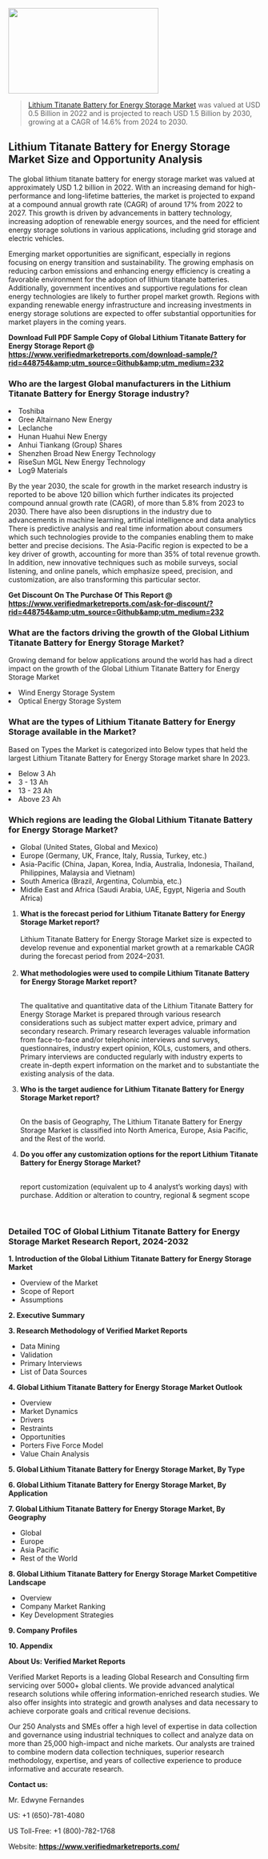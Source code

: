
<img src="https://ffe5etoiles.com/wp-content/uploads/2024/12/MST1-300x171.png" alt="" width="300" height="171" class="alignnone size-medium wp-image-20088" /><blockquote><p><p><a href="https://www.verifiedmarketreports.com/download-sample/?rid=448754&utm_source=Github&utm_medium=232" target="_blank">Lithium Titanate Battery for Energy Storage Market</a> was valued at USD 0.5 Billion in 2022 and is projected to reach USD 1.5 Billion by 2030, growing at a CAGR of 14.6% from 2024 to 2030.</p></blockquote><p><h2>Lithium Titanate Battery for Energy Storage Market Size and Opportunity Analysis</h2><p>The global lithium titanate battery for energy storage market was valued at approximately USD 1.2 billion in 2022. With an increasing demand for high-performance and long-lifetime batteries, the market is projected to expand at a compound annual growth rate (CAGR) of around 17% from 2022 to 2027. This growth is driven by advancements in battery technology, increasing adoption of renewable energy sources, and the need for efficient energy storage solutions in various applications, including grid storage and electric vehicles.</p><p>Emerging market opportunities are significant, especially in regions focusing on energy transition and sustainability. The growing emphasis on reducing carbon emissions and enhancing energy efficiency is creating a favorable environment for the adoption of lithium titanate batteries. Additionally, government incentives and supportive regulations for clean energy technologies are likely to further propel market growth. Regions with expanding renewable energy infrastructure and increasing investments in energy storage solutions are expected to offer substantial opportunities for market players in the coming years.</p></p><p class=""><strong>Download Full PDF Sample Copy of Global Lithium Titanate Battery for Energy Storage Report @ <a href="https://www.verifiedmarketreports.com/download-sample/?rid=448754&amp;utm_source=Github&amp;utm_medium=232" target="_blank">https://www.verifiedmarketreports.com/download-sample/?rid=448754&amp;utm_source=Github&amp;utm_medium=232</a></strong></p><h3 id="" class="">Who are the largest Global manufacturers in the Lithium Titanate Battery for Energy Storage industry?</h3><p><li>Toshiba</li><li> Gree Altairnano New Energy</li><li> Leclanche</li><li> Hunan Huahui New Energy</li><li> Anhui Tiankang (Group) Shares</li><li> Shenzhen Broad New Energy Technology</li><li> RiseSun MGL New Energy Technology</li><li> Log9 Materials</li></p><div class=""><div class="" dir="" data-message-author-role="" data-message-id="" data-message-model-slug=""><div class=""><div class=""><div class=""><div class="" dir="" data-message-author-role="" data-message-id="" data-message-model-slug=""><div class=""><div class=""><p>By the year 2030, the scale for growth in the market research industry is reported to be above 120 billion which further indicates its projected compound annual growth rate (CAGR), of more than 5.8% from 2023 to 2030. There have also been disruptions in the industry due to advancements in machine learning, artificial intelligence and data analytics There is predictive analysis and real time information about consumers which such technologies provide to the companies enabling them to make better and precise decisions. The Asia-Pacific region is expected to be a key driver of growth, accounting for more than 35% of total revenue growth. In addition, new innovative techniques such as mobile surveys, social listening, and online panels, which emphasize speed, precision, and customization, are also transforming this particular sector.</p><p><strong>Get Discount On The Purchase Of This Report @&nbsp; <a href="https://www.verifiedmarketreports.com/ask-for-discount/?rid=448754&amp;utm_source=Github&amp;utm_medium=232" target="_blank">https://www.verifiedmarketreports.com/ask-for-discount/?rid=448754&amp;utm_source=Github&amp;utm_medium=232</a></strong></p></div></div></div></div></div></div></div></div><h3 id="" class="">What are the factors driving the growth of the Global Lithium Titanate Battery for Energy Storage Market?</h3><p id="" class="">Growing demand for below applications around the world has had a direct impact on the growth of the Global Lithium Titanate Battery for Energy Storage Market</p><p id="" class=""><li>Wind Energy Storage System</li><li> Optical Energy Storage System</li></p><h3 id="" class="">What are the types of Lithium Titanate Battery for Energy Storage available in the Market?</h3><p id="" class="">Based on Types the Market is categorized into Below types that held the largest Lithium Titanate Battery for Energy Storage market share In 2023.</p><p id="" class=""><li>Below 3 Ah</li><li> 3 - 13 Ah</li><li> 13 - 23 Ah</li><li> Above 23 Ah</li></p><h3 id="" class="">Which regions are leading the Global Lithium Titanate Battery for Energy Storage Market?</h3><ul><li>Global (United States, Global and Mexico)</li><li>Europe (Germany, UK, France, Italy, Russia, Turkey, etc.)</li><li>Asia-Pacific (China, Japan, Korea, India, Australia, Indonesia, Thailand, Philippines, Malaysia and Vietnam)</li><li>South America (Brazil, Argentina, Columbia, etc.)</li><li>Middle East and Africa (Saudi Arabia, UAE, Egypt, Nigeria and South Africa)</li></ul><p><ol><li><strong>What is the forecast period for Lithium Titanate Battery for Energy Storage Market report?<br /></strong><br /><span data-sheets-root="1" data-sheets-value="{&quot;1&quot;:2,&quot;2&quot;:&quot;XXXX size is expected to develop revenue and exponential market growth at a remarkable CAGR during the forecast period from 2024&ndash;2030.&quot;}" data-sheets-userformat="{&quot;2&quot;:12674,&quot;4&quot;:{&quot;1&quot;:2,&quot;2&quot;:16776960},&quot;10&quot;:2,&quot;11&quot;:0,&quot;15&quot;:&quot;Arial&quot;,&quot;16&quot;:12}">Lithium Titanate Battery for Energy Storage Market size is expected to develop revenue and exponential market growth at a remarkable CAGR during the forecast period from 2024&ndash;2031.</span><br /><br /></li><li><strong>What methodologies were used to compile Lithium Titanate Battery for Energy Storage Market report?<br /><br /></strong><p>The qualitative and quantitative data of the&nbsp;Lithium Titanate Battery for Energy Storage Market is prepared through various research considerations such as subject matter expert advice, primary and secondary research. Primary research leverages valuable information from face-to-face and/or telephonic interviews and surveys, questionnaires, industry expert opinion, KOLs, customers, and others. Primary interviews are conducted regularly with industry experts to create in-depth expert information on the market and to substantiate the existing analysis of the data.&nbsp;</p></li><li><strong>Who is the target audience for Lithium Titanate Battery for Energy Storage Market report?<br /><br /></strong><p>On the basis of Geography, The&nbsp;Lithium Titanate Battery for Energy Storage Market is classified into North America, Europe, Asia Pacific, and the Rest of the world.</p></li><li><strong>Do you offer any customization options for the report Lithium Titanate Battery for Energy Storage Market?<br /><br /></strong><p>report customization (equivalent up to 4 analyst&rsquo;s working days) with purchase. Addition or alteration to country, regional &amp; segment scope</p><p>&nbsp;</p></li></ol></p><h3 id="" class="">Detailed TOC of Global Lithium Titanate Battery for Energy Storage Market Research Report, 2024-2032</h3><p id="" class=""><strong>1. Introduction of the Global Lithium Titanate Battery for Energy Storage Market</strong></p><ul><li>Overview of the Market</li><li>Scope of Report</li><li>Assumptions</li></ul><p id="" class=""><strong>2. Executive Summary</strong></p><p id="" class=""><strong>3. Research Methodology of&nbsp;Verified Market Reports</strong></p><ul><li>Data Mining</li><li>Validation</li><li>Primary Interviews</li><li>List of Data Sources</li></ul><p id="" class=""><strong>4. Global Lithium Titanate Battery for Energy Storage Market Outlook</strong></p><ul><li>Overview</li><li>Market Dynamics</li><li>Drivers</li><li>Restraints</li><li>Opportunities</li><li>Porters Five Force Model</li><li>Value Chain Analysis</li></ul><p id="" class=""><strong>5. Global Lithium Titanate Battery for Energy Storage Market, By&nbsp;Type</strong></p><p id="" class=""><strong>6. Global Lithium Titanate Battery for Energy Storage Market, By Application</strong></p><p id="" class=""><strong>7. Global Lithium Titanate Battery for Energy Storage Market, By Geography</strong></p><ul><li>Global</li><li>Europe</li><li>Asia Pacific</li><li>Rest of the World</li></ul><p id="" class=""><strong>8. Global Lithium Titanate Battery for Energy Storage Market Competitive Landscape</strong></p><ul><li>Overview</li><li>Company Market Ranking</li><li>Key Development Strategies</li></ul><p id="" class=""><strong>9. Company Profiles</strong></p><p id="" class=""><strong>10. Appendix</strong></p><p id="" class=""><strong>About Us: Verified Market Reports</strong></p><p id="" class="">Verified Market Reports is a leading Global Research and Consulting firm servicing over 5000+ global clients. We provide advanced analytical research solutions while offering information-enriched research studies. We also offer insights into strategic and growth analyses and data necessary to achieve corporate goals and critical revenue decisions.</p><p id="" class="">Our 250 Analysts and SMEs offer a high level of expertise in data collection and governance using industrial techniques to collect and analyze data on more than 25,000 high-impact and niche markets. Our analysts are trained to combine modern data collection techniques, superior research methodology, expertise, and years of collective experience to produce informative and accurate research.</p><p id="" class=""><strong>Contact us:</strong></p><p id="" class="">Mr. Edwyne Fernandes</p><p id="" class="">US: +1 (650)-781-4080</p><p id="" class="">US Toll-Free: +1 (800)-782-1768</p><p id="" class="">Website: <a target="" data-test-app-aware-link=""><strong>https://www.verifiedmarketreports.com/</strong></a></p>
